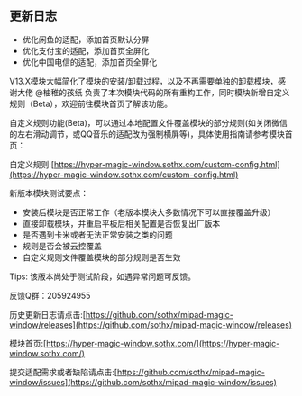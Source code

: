 ## 更新日志

- 优化闲鱼的适配，添加首页默认分屏
- 优化支付宝的适配，添加首页全屏化
- 优化中国电信的适配，添加首页全屏化

V13.X模块大幅简化了模块的安装/卸载过程，以及不再需要单独的卸载模块，感谢大佬 @柚稚的孩纸 负责了本次模块代码的所有重构工作，同时模块新增自定义规则（Beta），欢迎前往模块首页了解该功能。

自定义规则功能(Beta)，可以通过本地配置文件覆盖模块的部分规则(如关闭微信的左右滑动调节，或QQ音乐的适配改为强制横屏等)，具体使用指南请参考模块首页：

  自定义规则:[https://hyper-magic-window.sothx.com/custom-config.html](https://hyper-magic-window.sothx.com/custom-config.html)

新版本模块测试要点：
- 安装后模块是否正常工作（老版本模块大多数情况下可以直接覆盖升级）
- 直接卸载模块，并重启平板后相关配置是否恢复出厂版本
- 是否遇到卡米或者无法正常安装之类的问题
- 规则是否会被云控覆盖
- 自定义规则文件覆盖模块的部分规则是否生效

Tips: 该版本尚处于测试阶段，如遇异常问题可反馈。

反馈Q群：205924955 


历史更新日志请点击:[https://github.com/sothx/mipad-magic-window/releases](https://github.com/sothx/mipad-magic-window/releases)


模块首页:[https://hyper-magic-window.sothx.com/](https://hyper-magic-window.sothx.com/)


提交适配需求或者缺陷请点击:[https://github.com/sothx/mipad-magic-window/issues](https://github.com/sothx/mipad-magic-window/issues)

